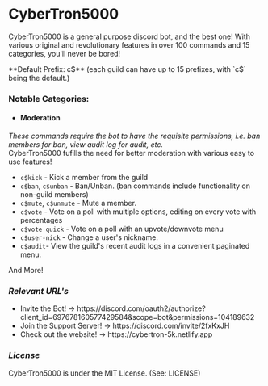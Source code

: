 # CyberTron5000

<p>CyberTron5000 is a general purpose discord bot, and the best one! With various original and revolutionary features in over 100 commands and 15 categories, you'll never be bored!</p>
**Default Prefix: c$** (each guild can have up to 15 prefixes, with `c$` being the default.)
 
 ### Notable Categories:
- <h4>Moderation</h4>
*These commands require the bot to have the requisite permissions, i.e. ban members for ban, view audit log for audit, etc.*<br>
CyberTron5000 fufills the need for better moderation with various easy to use features!<br>
- `c$kick` - Kick a member from the guild
- `c$ban`, `c$unban` - Ban/Unban. (ban commands include functionality on non-guild members)
- `c$mute`, `c$unmute` - Mute a member.
- `c$vote` - Vote on a poll with multiple options, editing on every vote with percentages
- `c$vote quick` - Vote on a poll with an upvote/downvote menu
- `c$user-nick` - Change a user's nickname.
- `c$audit`- View the guild's recent audit logs in a convenient paginated menu.

And More!
  
### <em>Relevant URL's</em>
<ul>
  <li>Invite the Bot! → https://discord.com/oauth2/authorize?client_id=697678160577429584&scope=bot&permissions=104189632</li>
    <li>Join the Support Server! → https://discord.com/invite/2fxKxJH</li>
    <li>Check out the website! → https://cybertron-5k.netlify.app</li>
  </ul>

### <em>License</em>
CyberTron5000 is under the MIT License. (See: LICENSE)

